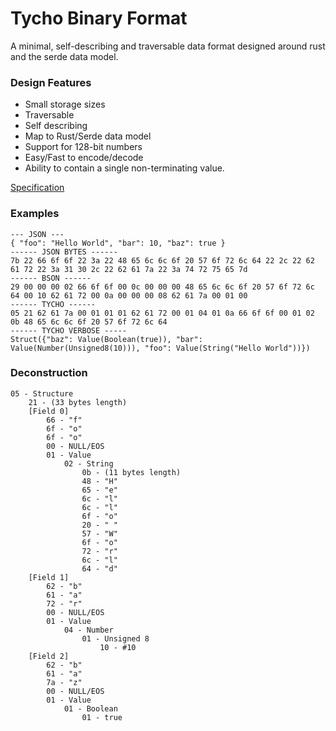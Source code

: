 # Tycho Binary Format
A minimal, self-describing and traversable data format designed around rust and the serde data model.

### Design Features
- Small storage sizes
- Traversable
- Self describing
- Map to Rust/Serde data model
- Support for 128-bit numbers
- Easy/Fast to encode/decode
- Ability to contain a single non-terminating value.


[Specification]()

### Examples
```
--- JSON ---
{ "foo": "Hello World", "bar": 10, "baz": true }
------ JSON BYTES ------
7b 22 66 6f 6f 22 3a 22 48 65 6c 6c 6f 20 57 6f 72 6c 64 22 2c 22 62 61 72 22 3a 31 30 2c 22 62 61 7a 22 3a 74 72 75 65 7d
------ BSON ------
29 00 00 00 02 66 6f 6f 00 0c 00 00 00 48 65 6c 6c 6f 20 57 6f 72 6c 64 00 10 62 61 72 00 0a 00 00 00 08 62 61 7a 00 01 00
------ TYCHO ------
05 21 62 61 7a 00 01 01 01 62 61 72 00 01 04 01 0a 66 6f 6f 00 01 02 0b 48 65 6c 6c 6f 20 57 6f 72 6c 64
------ TYCHO VERBOSE -----
Struct({"baz": Value(Boolean(true)), "bar": Value(Number(Unsigned8(10))), "foo": Value(String("Hello World"))})
```


### Deconstruction
```
05 - Structure
    21 - (33 bytes length)
    [Field 0]
        66 - "f"
        6f - "o"
        6f - "o"
        00 - NULL/EOS
        01 - Value
            02 - String
                0b - (11 bytes length)
                48 - "H"
                65 - "e" 
                6c - "l"
                6c - "l"
                6f - "o"
                20 - " "
                57 - "W"
                6f - "o"
                72 - "r"
                6c - "l"
                64 - "d"
    [Field 1]
        62 - "b"
        61 - "a"
        72 - "r"
        00 - NULL/EOS
        01 - Value
            04 - Number
                01 - Unsigned 8
                    10 - #10
    [Field 2]
        62 - "b"
        61 - "a"
        7a - "z"
        00 - NULL/EOS
        01 - Value
            01 - Boolean
                01 - true
```